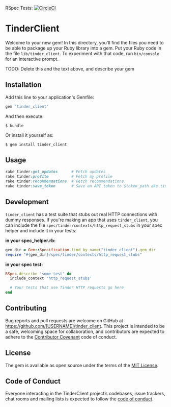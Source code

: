 RSpec Tests: [![CircleCI](https://circleci.com/gh/patrickclery/tinder_client.svg?style=svg)](https://circleci.com/gh/patrickclery/tinder_client)

# TinderClient

Welcome to your new gem! In this directory, you'll find the files you need to be able to package up your Ruby library into a gem. Put your Ruby code in the file `lib/tinder_client`. To experiment with that code, run `bin/console` for an interactive prompt.

TODO: Delete this and the text above, and describe your gem

## Installation

Add this line to your application's Gemfile:

```ruby
gem 'tinder_client'
```

And then execute:

    $ bundle

Or install it yourself as:

    $ gem install tinder_client

## Usage

```ruby
rake tinder:get_updates      # Fetch updates
rake tinder:profile          # Fetch my profile
rake tinder:recommendations  # Fetch recommendations
rake tinder:save_token       # Save an API token to $token_path ake tinder:get_updates      # Fetch updates
```

## Development

`tinder_client` has a test suite that stubs out real HTTP connections with dummy responses. If you're making an app that uses `tinder_client`, you can include the file `spec/tinder/contexts/http_request_stubs` in your spec helper and include it in your tests:

**in your spec_helper.rb:**
```ruby
gem_dir = Gem::Specification.find_by_name("tinder_client").gem_dir
require "#{gem_dir}/spec/tinder/contexts/http_request_stubs"
```

**in your spec test:**
```ruby
RSpec.describe 'some test' do
  include_context 'http_request_stubs'

  # Your tests that use Tinder HTTP requests go here
end 
```

## Contributing

Bug reports and pull requests are welcome on GitHub at https://github.com/[USERNAME]/tinder_client. This project is intended to be a safe, welcoming space for collaboration, and contributors are expected to adhere to the [Contributor Covenant](http://contributor-covenant.org) code of conduct.

## License

The gem is available as open source under the terms of the [MIT License](https://opensource.org/licenses/MIT).

## Code of Conduct

Everyone interacting in the TinderClient project’s codebases, issue trackers, chat rooms and mailing lists is expected to follow the [code of conduct](https://github.com/[USERNAME]/tinder_client/blob/master/CODE_OF_CONDUCT.md).
